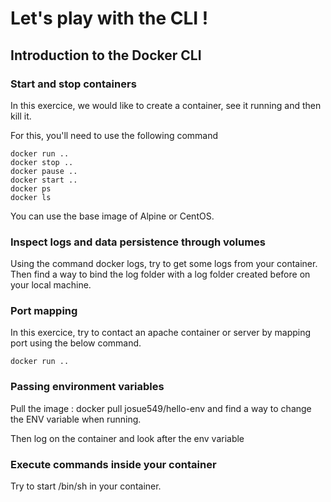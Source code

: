 # Let's play with the CLI !
## Introduction to the Docker CLI

### Start and stop containers

In this exercice, we would like to create a container, see it running and then kill it.

For this, you'll need to use the following command

``` docker pull .. 
docker run ..
docker stop .. 
docker pause ..
docker start ..
docker ps
docker ls
```

You can use the base image of Alpine or CentOS. 

### Inspect logs and data persistence through volumes

Using the command docker logs, try to get some logs from your container. 
Then find a way to bind the log folder with a log folder created before on your local machine. 

### Port mapping 

In this exercice, try to contact an apache container or server by mapping port using the below command. 

``` docker run .. ```

### Passing environment variables

Pull the image : docker pull josue549/hello-env and find a way to change the ENV variable when running. 

Then log on the container and look after the env variable

### Execute commands inside your container

Try to start /bin/sh in your container. 

